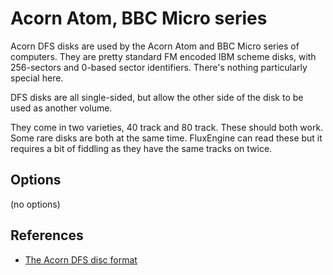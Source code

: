 <!-- This file is automatically generated. Do not edit. -->
# Acorn Atom, BBC Micro series

Acorn DFS disks are used by the Acorn Atom and BBC Micro series of computers.
They are pretty standard FM encoded IBM scheme disks, with 256-sectors and
0-based sector identifiers. There's nothing particularly special here.

DFS disks are all single-sided, but allow the other side of the disk to be
used as another volume.

They come in two varieties, 40 track and 80 track. These should both work.
Some rare disks are both at the same time. FluxEngine can read these but it
requires a bit of fiddling as they have the same tracks on twice.

## Options

(no options)

## References

  - [The Acorn DFS disc format](https://beebwiki.mdfs.net/Acorn_DFS_disc_format)

